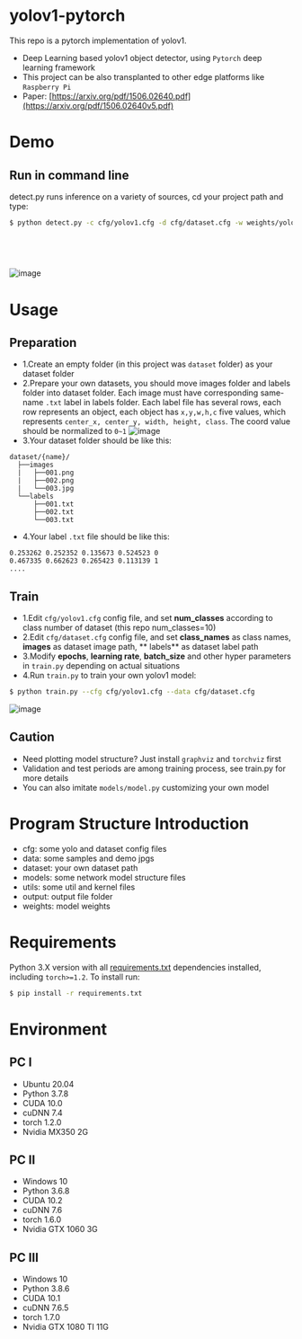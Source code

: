 # yolov1-pytorch

This repo is a pytorch implementation of yolov1.

* Deep Learning based yolov1 object detector, using `Pytorch` deep learning framework
* This project can be also transplanted to other edge platforms like `Raspberry Pi`
* Paper: [https://arxiv.org/pdf/1506.02640.pdf](https://arxiv.org/pdf/1506.02640v5.pdf)

# Demo

## Run in command line

detect.py runs inference on a variety of sources, cd your project path and type:

```bash
$ python detect.py -c cfg/yolov1.cfg -d cfg/dataset.cfg -w weights/yolov1.pth --source 0  # webcam
                                                                                       file.jpg  # image 
                                                                                       file.mp4  # video
                                                                                       path/*.jpg # img folder path
                                                                                       path/*.mp4 # video folder path
```

![image](https://github.com/ivanwhaf/yolov1-pytorch/blob/master/data/test_demo.jpg)

# Usage

## Preparation

* 1.Create an empty folder (in this project was `dataset` folder) as your dataset folder
* 2.Prepare your own datasets, you should move images folder and labels folder into dataset folder. Each image must have
  corresponding same-name `.txt` label in labels folder. Each label file has several rows, each row represents an
  object, each object has `x,y,w,h,c` five values, which represents `center_x, center_y, width, height, class`. The
  coord value should be normalized to `0~1`
  ![image](https://github.com/ivanwhaf/yolov1-pytorch/blob/master/data/xywh.jpg)
* 3.Your dataset folder should be like this:

```
dataset/{name}/
  ├──images
  |   ├──001.png
  |   ├──002.png
  |   └──003.jpg
  └──labels 
      ├──001.txt
      ├──002.txt
      └──003.txt
```

* 4.Your label `.txt` file should be like this:

```
0.253262 0.252352 0.135673 0.524523 0
0.467335 0.662623 0.265423 0.113139 1
....
```

## Train

* 1.Edit `cfg/yolov1.cfg` config file, and set **num_classes** according to class number of dataset (this repo
  num_classes=10)
* 2.Edit `cfg/dataset.cfg` config file, and set **class_names** as class names, **images** as dataset image path, **
  labels** as dataset label path
* 3.Modify **epochs**, **learning rate**, **batch_size** and other hyper parameters in `train.py` depending on actual
  situations
* 4.Run `train.py` to train your own yolov1 model:

```bash 
$ python train.py --cfg cfg/yolov1.cfg --data cfg/dataset.cfg
```

![image](https://github.com/ivanwhaf/yolov1-pytorch/blob/master/data/batch0.png)

## Caution

* Need plotting model structure? Just install `graphviz` and `torchviz` first
* Validation and test periods are among training process, see train.py for more details
* You can also imitate `models/model.py` customizing your own model

# Program Structure Introduction

* cfg: some yolo and dataset config files
* data: some samples and demo jpgs
* dataset: your own dataset path
* models: some network model structure files
* utils: some util and kernel files
* output: output file folder
* weights: model weights

# Requirements

Python 3.X version with all [requirements.txt](https://github.com/ivanwhaf/yolov1-pytorch/blob/master/requirements.txt)
dependencies installed, including `torch>=1.2`. To install run:

```bash
$ pip install -r requirements.txt
```

# Environment

## PC Ⅰ

* Ubuntu 20.04
* Python 3.7.8
* CUDA 10.0
* cuDNN 7.4
* torch 1.2.0
* Nvidia MX350 2G

## PC Ⅱ

* Windows 10
* Python 3.6.8
* CUDA 10.2
* cuDNN 7.6
* torch 1.6.0
* Nvidia GTX 1060 3G

## PC Ⅲ

* Windows 10
* Python 3.8.6
* CUDA 10.1
* cuDNN 7.6.5
* torch 1.7.0
* Nvidia GTX 1080 TI 11G